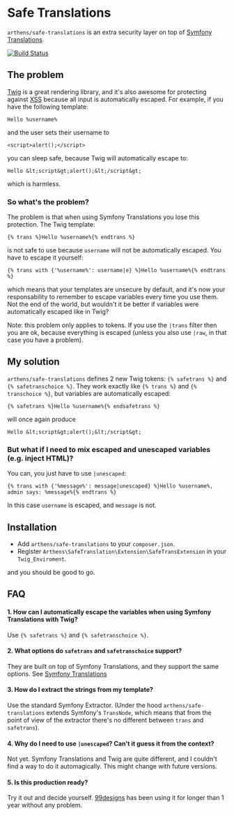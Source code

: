 # Safe Translations

`arthens/safe-translations` is an extra security layer on top of [Symfony Translations](http://symfony.com/doc/current/book/translation.html).

[![Build Status](https://travis-ci.org/arthens/safe-translations.svg?branch=master)](https://travis-ci.org/arthens/safe-translations)

## The problem

[Twig](http://twig.sensiolabs.org/) is a great rendering library, and it's also awesome for protecting against
[XSS](http://en.wikipedia.org/wiki/Cross-site_scripting) because all input is automatically escaped.
For example, if you have the following template:

`Hello %username%`

and the user sets their username to

`<script>alert();</script>`

you can sleep safe, because Twig will automatically escape to:

`Hello &lt;script&gt;alert();&lt;/script&gt;`

which is harmless.

### So what's the problem?

The problem is that when using Symfony Translations you lose this protection. The Twig template:

`{% trans %}Hello %username%{% endtrans %}`

is not safe to use because `username` will not be automatically escaped. You have to escape it yourself:

`{% trans with {'%username%': username|e} %}Hello %username%{% endtrans %}`

which means that your templates are unsecure by default, and it's now your responsability to remember to escape variables
every time you use them. Not the end of the world, but wouldn't it be better if variables were automatically escaped like in Twig?

Note: this problem only applies to tokens. If you use the `|trans` filter then you are ok, because everything is escaped
(unless you also use `|raw`, in that case you have a problem).

## My solution

`arthens/safe-translations` defines 2 new Twig tokens: `{% safetrans %}` and `{% safetranschoice %}`.
They work exactly like `{% trans %}` and `{% transchoice %}`, but variables are automatically escaped:

`{% safetrans %}Hello %username%{% endsafetrans %}`

will once again produce

`Hello &lt;script&gt;alert();&lt;/script&gt;`

###  But what if I need to mix escaped and unescaped variables (e.g. inject HTML)?

You can, you just have to use `|unescaped`:

`{% trans with {'%message%': message|unescaped} %}Hello %username%, admin says: %message%{% endtrans %}`

In this case `username` is escaped, and `message` is not.

## Installation

- Add `arthens/safe-translations` to your `composer.json`.
- Register `Arthens\SafeTranslation\Extension\SafeTransExtension` in your `Twig_Enviroment`.

and you should be good to go.

## FAQ

#### 1. How can I automatically escape the variables when using Symfony Translations with Twig?

Use `{% safetrans %}` and `{% safetranschoice %}`.

#### 2. What options do `safetrans` and `safetranschoice` support?

They are built on top of Symfony Translations, and they support the same options.
See [Symfony Translations](http://symfony.com/doc/current/book/translation.html)

#### 3. How do I extract the strings from my template?

Use the standard Symfony Extractor. (Under the hood `arthens/safe-translations` extends Symfony's `TransNode`,
which means that from the point of view of the extractor there's no different between `trans` and `safetrans`).

#### 4. Why do I need to use `|unescaped`? Can't it guess it from the context?

Not yet. Symfony Translations and Twig are quite different, and I couldn't find a way to do it automagically.
This might change with future versions.

#### 5. Is this production ready?

Try it out and decide yourself. [99designs](http://99designs.com) has been using it for longer than 1 year without any problem.
